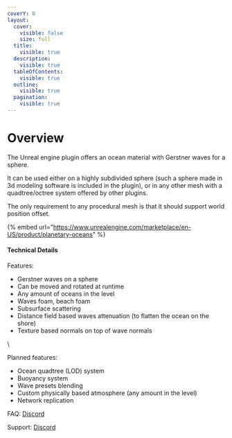 ```yaml
---
coverY: 0
layout:
  cover:
    visible: false
    size: full
  title:
    visible: true
  description:
    visible: true
  tableOfContents:
    visible: true
  outline:
    visible: true
  pagination:
    visible: true
---
```


# Overview

The Unreal engine plugin offers an ocean material with Gerstner waves for a sphere.&#x20;

It can be used either on a highly subdivided sphere (such a sphere made in 3d modeling software is included in the plugin), or in any other mesh with a quadtree/octree system offered by other plugins.&#x20;

The only requirement to any procedural mesh is that it should support world position offset.

{% embed url="https://www.unrealengine.com/marketplace/en-US/product/planetary-oceans" %}

#### Technical Details

Features:

* Gerstner waves on a sphere
* Can be moved and rotated at runtime
* Any amount of oceans in the level
* Waves foam, beach foam
* Subsurface scattering
* Distance field based waves attenuation (to flatten the ocean on the shore)
* Texture based normals on top of wave normals

\


Planned features:

* Ocean quadtree (LOD) system
* Buoyancy system
* Wave presets blending
* Custom physically based atmosphere (any amount in the level)
* Network replication

FAQ: [Discord](https://discord.com/channels/1224220810110308415/1224221149731491892)

Support: [Discord](https://discord.gg/SvHcuCcjMX)
